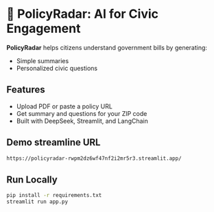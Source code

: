 # 📜 PolicyRadar: AI for Civic Engagement

**PolicyRadar** helps citizens understand government bills by generating:
- Simple summaries
- Personalized civic questions

## Features
- Upload PDF or paste a policy URL
- Get summary and questions for your ZIP code
- Built with DeepSeek, Streamlit, and LangChain

## Demo streamline URL
```bash
https://policyradar-rwpm2dz6wf47nf2i2mr5r3.streamlit.app/
```

## Run Locally

```bash
pip install -r requirements.txt
streamlit run app.py


